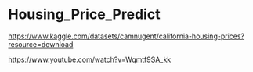 # Housing_Price_Predict

https://www.kaggle.com/datasets/camnugent/california-housing-prices?resource=download

https://www.youtube.com/watch?v=Wqmtf9SA_kk
